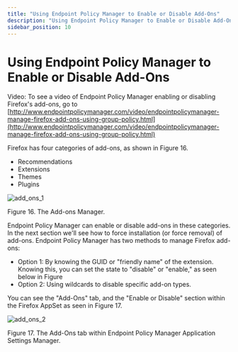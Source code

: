 ```yaml
---
title: "Using Endpoint Policy Manager to Enable or Disable Add-Ons"
description: "Using Endpoint Policy Manager to Enable or Disable Add-Ons"
sidebar_position: 10
---
```


# Using Endpoint Policy Manager to Enable or Disable Add-Ons

Video: To see a video of Endpoint Policy Manager enabling or disabling Firefox's add-ons, go to
[http://www.endpointpolicymanager.com/video/endpointpolicymanager-manage-firefox-add-ons-using-group-policy.html](http://www.endpointpolicymanager.com/video/endpointpolicymanager-manage-firefox-add-ons-using-group-policy.html)

Firefox has four categories of add-ons, as shown in Figure 16.

- Recommendations
- Extensions
- Themes
- Plugins

![add_ons_1](/images/endpointpolicymanager/applicationsettings/preconfigured/firefox/addons/add_ons_1.webp)

Figure 16. The Add-ons Manager.

Endpoint Policy Manager can enable or disable add-ons in these categories. In the next section we'll
see how to force installation (or force removal) of add-ons. Endpoint Policy Manager has two methods
to manage Firefox add-ons:

- Option 1: By knowing the GUID or "friendly name" of the extension. Knowing this, you can set the
  state to "disable" or "enable," as seen below in Figure
- Option 2: Using wildcards to disable specific add-on types.

You can see the "Add-Ons" tab, and the "Enable or Disable" section within the Firefox AppSet as seen
in Figure 17.

![add_ons_2](/images/endpointpolicymanager/applicationsettings/preconfigured/firefox/addons/add_ons_2.webp)

Figure 17. The Add-Ons tab within Endpoint Policy Manager Application Settings Manager.
